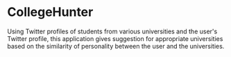 # CollegeHunter
Using Twitter profiles of students from various universities and the user's Twitter profile, this application gives suggestion for appropriate universities based on the similarity of personality between the user and the universities.
